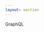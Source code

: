 ```yaml
---
layout: section
---
```


<EmojiTitle title="Übung" emoji="👷">
GraphQL
</EmojiTitle>

<div class="absolute top right flex flex-col gap-4">
  <Card
    title="🔮 GraphQL"
    description="Übung mit der SpaceX API"
  />
</div>

<PageNumber/>

<Footer
    text="🌍 Grundlagen betrieblicher Webanwendungen"
/>
